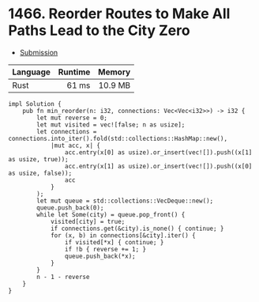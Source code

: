 # 1466. Reorder Routes to Make All Paths Lead to the City Zero
- [Submission](https://leetcode.com/submissions/detail/1251090534/)

| Language | Runtime | Memory |
| :-       |       -:|      -:|
| Rust | 61 ms | 10.9 MB |
```
impl Solution {
    pub fn min_reorder(n: i32, connections: Vec<Vec<i32>>) -> i32 {
        let mut reverse = 0;
        let mut visited = vec![false; n as usize];
        let connections = connections.into_iter().fold(std::collections::HashMap::new(), 
            |mut acc, x| { 
                acc.entry(x[0] as usize).or_insert(vec![]).push((x[1] as usize, true));
                acc.entry(x[1] as usize).or_insert(vec![]).push((x[0] as usize, false));
                acc
            }
        );
        let mut queue = std::collections::VecDeque::new();
        queue.push_back(0);
        while let Some(city) = queue.pop_front() {
            visited[city] = true;
            if connections.get(&city).is_none() { continue; }
            for (x, b) in connections[&city].iter() {
                if visited[*x] { continue; }
                if !b { reverse += 1; }
                queue.push_back(*x);
            }
        }
        n - 1 - reverse
    }
}
```
